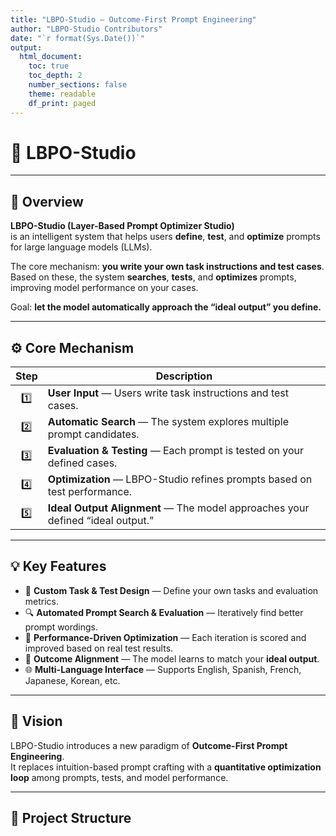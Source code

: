 ```yaml
---
title: "LBPO-Studio — Outcome-First Prompt Engineering"
author: "LBPO-Studio Contributors"
date: "`r format(Sys.Date())`"
output:
  html_document:
    toc: true
    toc_depth: 2
    number_sections: false
    theme: readable
    df_print: paged
---
```


# 🧠 LBPO-Studio

---

## 🌟 Overview

**LBPO-Studio (Layer-Based Prompt Optimizer Studio)**  
is an intelligent system that helps users **define**, **test**, and **optimize** prompts for large language models (LLMs).

The core mechanism: **you write your own task instructions and test cases**.  
Based on these, the system **searches**, **tests**, and **optimizes** prompts, improving model performance on your cases.

Goal: **let the model automatically approach the “ideal output” you define.**

---

## ⚙️ Core Mechanism

| Step | Description |
|:---:|---|
| 1️⃣ | **User Input** — Users write task instructions and test cases. |
| 2️⃣ | **Automatic Search** — The system explores multiple prompt candidates. |
| 3️⃣ | **Evaluation & Testing** — Each prompt is tested on your defined cases. |
| 4️⃣ | **Optimization** — LBPO-Studio refines prompts based on test performance. |
| 5️⃣ | **Ideal Output Alignment** — The model approaches your defined “ideal output.” |

---

## 💡 Key Features

- 🧩 **Custom Task & Test Design** — Define your own tasks and evaluation metrics.  
- 🔍 **Automated Prompt Search & Evaluation** — Iteratively find better prompt wordings.  
- 🧠 **Performance-Driven Optimization** — Each iteration is scored and improved based on real test results.  
- 🎯 **Outcome Alignment** — The model learns to match your **ideal output**.  
- 🌐 **Multi-Language Interface** — Supports English, Spanish, French, Japanese, Korean, etc.

---

## 🚀 Vision

LBPO-Studio introduces a new paradigm of **Outcome-First Prompt Engineering**.  
It replaces intuition-based prompt crafting with a **quantitative optimization loop** among prompts, tests, and model performance.

---

## 📂 Project Structure
